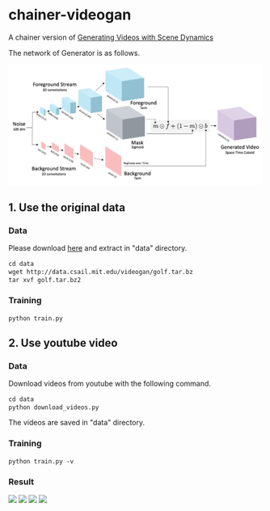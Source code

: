 # chainer-videogan

A chainer version of [Generating Videos with Scene Dynamics](http://web.mit.edu/vondrick/tinyvideo/)

The network of Generator is as follows.

![network](images/network.png)

## 1. Use the original data

### Data

Please download [here](http://data.csail.mit.edu/videogan/golf.tar.bz2) and extract in "data" directory.

```
cd data
wget http://data.csail.mit.edu/videogan/golf.tar.bz
tar xvf golf.tar.bz2
```

### Training

```
python train.py
```

## 2. Use youtube video

### Data

Download videos from youtube with the following command.

```
cd data
python download_videos.py
```

The videos are saved in "data" directory.

### Training

```
python train.py -v
```

### Result

<img src="images/out0.gif" width="100px"> <img src="images/out1.gif" width="100px">
<img src="images/out2.gif" width="100px"> <img src="images/out3.gif" width="100px">
